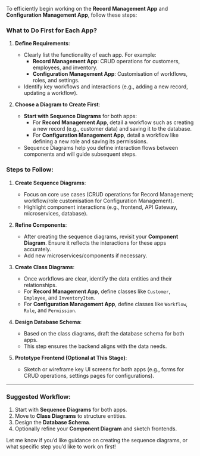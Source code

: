 To efficiently begin working on the **Record Management App** and **Configuration Management App**, follow these steps:

### **What to Do First for Each App?**
1. **Define Requirements**:
   - Clearly list the functionality of each app. For example:
     - **Record Management App**: CRUD operations for customers, employees, and inventory.
     - **Configuration Management App**: Customisation of workflows, roles, and settings.
   - Identify key workflows and interactions (e.g., adding a new record, updating a workflow).

2. **Choose a Diagram to Create First**:
   - **Start with Sequence Diagrams** for both apps:
     - For **Record Management App**, detail a workflow such as creating a new record (e.g., customer data) and saving it to the database.
     - For **Configuration Management App**, detail a workflow like defining a new role and saving its permissions.
   - Sequence Diagrams help you define interaction flows between components and will guide subsequent steps.

### **Steps to Follow**:
1. **Create Sequence Diagrams**:
   - Focus on core use cases (CRUD operations for Record Management; workflow/role customisation for Configuration Management).
   - Highlight component interactions (e.g., frontend, API Gateway, microservices, database).

2. **Refine Components**:
   - After creating the sequence diagrams, revisit your **Component Diagram**. Ensure it reflects the interactions for these apps accurately.
   - Add new microservices/components if necessary.

3. **Create Class Diagrams**:
   - Once workflows are clear, identify the data entities and their relationships.
   - For **Record Management App**, define classes like `Customer`, `Employee`, and `InventoryItem`.
   - For **Configuration Management App**, define classes like `Workflow`, `Role`, and `Permission`.

4. **Design Database Schema**:
   - Based on the class diagrams, draft the database schema for both apps.
   - This step ensures the backend aligns with the data needs.

5. **Prototype Frontend (Optional at This Stage)**:
   - Sketch or wireframe key UI screens for both apps (e.g., forms for CRUD operations, settings pages for configurations).

---

### Suggested Workflow:
1. Start with **Sequence Diagrams** for both apps.
2. Move to **Class Diagrams** to structure entities.
3. Design the **Database Schema**.
4. Optionally refine your **Component Diagram** and sketch frontends.

Let me know if you’d like guidance on creating the sequence diagrams, or what specific step you’d like to work on first!